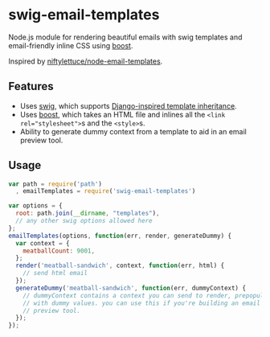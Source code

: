 # swig-email-templates

Node.js module for rendering beautiful emails with swig templates and
email-friendly inline CSS using [boost](https://github.com/superjoe30/boost).

Inspired by [niftylettuce/node-email-templates](https://github.com/niftylettuce/node-email-templates).

## Features

 * Uses [swig](https://github.com/paularmstrong/swig/), which supports
   [Django-inspired template inheritance](https://docs.djangoproject.com/en/dev/topics/templates/#template-inheritance).
 * Uses [boost](https://github.com/superjoe30/boost), which takes an HTML
   file and inlines all the `<link rel="stylesheet">`s and the `<style>`s.
 * Ability to generate dummy context from a template to aid in an email
   preview tool.

## Usage

```js
var path = require('path')
  , emailTemplates = require('swig-email-templates')

var options = {
  root: path.join(__dirname, "templates"),
  // any other swig options allowed here
};
emailTemplates(options, function(err, render, generateDummy) {
  var context = {
    meatballCount: 9001,
  };
  render('meatball-sandwich', context, function(err, html) {
    // send html email
  });
  generateDummy('meatball-sandwich', function(err, dummyContext) {
    // dummyContext contains a context you can send to render, prepopulated
    // with dummy values. you can use this if you're building an email
    // preview tool.
  });
});
```
